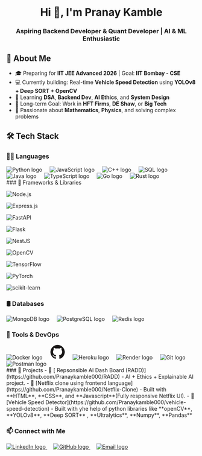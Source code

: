 <h1 align="center">Hi 👋, I'm Pranay Kamble</h1>
<h3 align="center">Aspiring Backend Developer & Quant Developer | AI & ML Enthusiastic </h3>

## 🚀 About Me

- 🎓 Preparing for **IIT JEE Advanced 2026** | Goal: **IIT Bombay - CSE**
- 💻 Currently building: Real-time **Vehicle Speed Detection** using **YOLOv8 + Deep SORT + OpenCV**
- 🌱 Learning **DSA**, **Backend Dev**, **AI Ethics**, and **System Design**
- 🎯 Long-term Goal: Work in **HFT Firms**, **DE Shaw**, or **Big Tech**
- 🧠 Passionate about **Mathematics**, **Physics**, and solving complex problems

## 🛠️ Tech Stack

### 👨‍💻 Languages
<div align="left">
  <!-- Python -->
  <img src="https://cdn.jsdelivr.net/gh/devicons/devicon/icons/python/python-original.svg" height="40" alt="Python logo" />
  <img width="12" />

  <!-- JavaScript -->
  <img src="https://cdn.jsdelivr.net/gh/devicons/devicon/icons/javascript/javascript-original.svg" height="40" alt="JavaScript logo" />
  <img width="12" />

  <!-- C++ -->
  <img src="https://cdn.jsdelivr.net/gh/devicons/devicon/icons/cplusplus/cplusplus-original.svg" height="40" alt="C++ logo" />
  <img width="12" />

  <!-- SQL -->
  <img src="https://cdn.jsdelivr.net/gh/devicons/devicon/icons/mysql/mysql-original.svg" height="40" alt="SQL logo" />
  <img width="12" />

  <!-- Java -->
  <img src="https://cdn.jsdelivr.net/gh/devicons/devicon/icons/java/java-original.svg" height="40" alt="Java logo" />
  <img width="12" />

  <!-- TypeScript -->
  <img src="https://cdn.jsdelivr.net/gh/devicons/devicon/icons/typescript/typescript-original.svg" height="40" alt="TypeScript logo" />
  <img width="12" />

  <!-- Go -->
  <img src="https://cdn.jsdelivr.net/gh/devicons/devicon/icons/go/go-original.svg" height="40" alt="Go logo" />
  <img width="12" />

  <!-- Rust -->
   <img src="https://cdn.jsdelivr.net/gh/devicons/devicon/icons/rust/rust-plain.svg" height="40" alt="Rust logo" />
<img width="12" />
</div>
### 🚀 Frameworks & Libraries

![Node.js](https://img.shields.io/badge/Node.js-339933?style=for-the-badge&logo=nodedotjs&logoColor=white)

![Express.js](https://img.shields.io/badge/Express.js-000000?style=for-the-badge&logo=express&logoColor=white)

![FastAPI](https://img.shields.io/badge/FastAPI-009688?style=for-the-badge&logo=fastapi&logoColor=white)

![Flask](https://img.shields.io/badge/Flask-000000?style=for-the-badge&logo=flask&logoColor=white)

![NestJS](https://img.shields.io/badge/NestJS-E0234E?style=for-the-badge&logo=nestjs&logoColor=white)

![OpenCV](https://img.shields.io/badge/OpenCV-5C3EE8?style=for-the-badge&logo=opencv&logoColor=white)

![TensorFlow](https://img.shields.io/badge/TensorFlow-FF6F00?style=for-the-badge&logo=tensorflow&logoColor=white)

![PyTorch](https://img.shields.io/badge/PyTorch-EE4C2C?style=for-the-badge&logo=pytorch&logoColor=white)

![scikit-learn](https://img.shields.io/badge/scikit--learn-F7931E?style=for-the-badge&logo=scikit-learn&logoColor=white)

### 🛢️ Databases
<div align="left">
  <!-- MongoDB -->
  <img src="https://cdn.jsdelivr.net/gh/devicons/devicon/icons/mongodb/mongodb-original.svg" height="40" alt="MongoDB logo" />
  <img width="12" />

  <!-- PostgreSQL -->
  <img src="https://cdn.jsdelivr.net/gh/devicons/devicon/icons/postgresql/postgresql-original.svg" height="40" alt="PostgreSQL logo" />
  <img width="12" />

  <!-- Redis -->
  <img src="https://cdn.jsdelivr.net/gh/devicons/devicon/icons/redis/redis-original.svg" height="40" alt="Redis logo" />
</div>

### 🧰 Tools & DevOps
<div align="left">
  <!-- Docker -->
  <img src="https://cdn.jsdelivr.net/gh/devicons/devicon/icons/docker/docker-original.svg" height="40" alt="Docker logo" />
  <img width="12" />

  <!-- GitHub Actions -->
  <img src="https://raw.githubusercontent.com/devicons/devicon/master/icons/github/github-original.svg" height="40" alt="GitHub logo" />
  <img width="12" />

  <!-- Heroku -->
  <img src="https://cdn.jsdelivr.net/gh/devicons/devicon/icons/heroku/heroku-original.svg" height="40" alt="Heroku logo" />
  <img width="12" />

  <!-- Render (custom hosted icon, as Devicon doesn't have one) -->
  <img src="https://raw.githubusercontent.com/FrancescoXX/100-days-of-devOps/main/misc/render.png" height="40" alt="Render logo" />
  <img width="12" />

  <!-- Git -->
  <img src="https://cdn.jsdelivr.net/gh/devicons/devicon/icons/git/git-original.svg" height="40" alt="Git logo" />
  <img width="12" />

  <!-- Postman -->
  <img src="https://www.vectorlogo.zone/logos/getpostman/getpostman-icon.svg" height="40" alt="Postman logo" />
</div>
### 🧩 Projects 
- 🔭 [ Repsonsible AI Dash Board (RADD)](https://github.com/Pranaykamble000/RADD) - AI + Ethics + Explainable AI project.
- 🧠 [Netflix clone using frontend language](https://github.com/Pranaykamble000/Netflix-Clone) - Built with **HTML**, **CSS**, and **Javascript**(Fully responsive Netflix UI).
- 🔎 [Vehicle Speed Detector](https://github.com/Pranaykamble000/vehicle-speed-detection) - Built with yhe help of python libraries like **openCV**, **YOLOv8**, **Deep SORT** , **Ultralytics**, **Numpy**, **Pandas**

### 📫 Connect with Me

<div align="left">
  <!-- LinkedIn -->
  <a href="https://www.linkedin.com/in/pranay-kamble-180b89367" target="_blank">
    <img src="https://cdn.jsdelivr.net/gh/devicons/devicon/icons/linkedin/linkedin-original.svg" width="40" height="40" alt="LinkedIn logo" />
  </a>
  <img width="12" />

  <!-- GitHub -->
  <a href="https://github.com/pranaykamble" target="_blank">
    <img src="https://cdn.jsdelivr.net/gh/devicons/devicon/icons/github/github-original.svg" width="40" height="40" alt="GitHub logo" />
  </a>
  <img width="12" />

  <!-- Email -->
  <a href="mailto:pranaykamble102007@gmail.com" target="_blank">
    <img src="https://raw.githubusercontent.com/maurodesouza/profile-readme-generator/master/src/assets/icons/social/gmail/default.svg" width="40" height="40" alt="Email logo" />
  </a>
</div>
